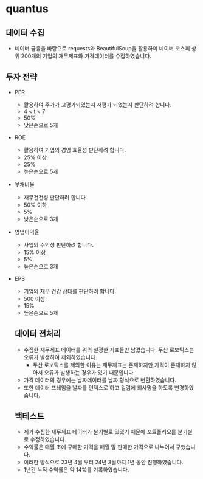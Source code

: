 # quantus

## 데이터 수집
- 네이버 금융을 바탕으로 requests와 BeautifulSoup을 활용하여 네이버 코스피 상위 200개의 기업의 재무제표와 가격데이터를 수집하였습니다.
 
## 투자 전략
- PER
    - 활용하여 주가가 고평가되었는지 저평가 되었는지 판단하려 합니다.
    - 4 < t < 7 
    - 50%
    - 낮은순으로 5개
- ROE
    - 활용하여 기업의 경영 효율성 판단하려 합니다.
    - 25% 이상
    - 25%
    - 높은순으로 5개
- 부채비율
    - 재무건전성 판단하려 합니다.
    - 50% 이하
    - 5%
    - 낮은순으로 3개
- 영업이익율
    - 사업의 수익성 판단하려 합니다.
    - 15% 이상
    - 5%
    - 높은순으로 3개
- EPS
    - 기업의 재무 건강 상태를 판단하려 합니다.
    - 500 이상
    - 15%
    - 높은순으로 5개
 
  ## 데이터 전처리
  - 수집한 재무제표 데이터를 위의 설정한 지표들만 남겼습니다. 두산 로보틱스는 오류가 발생하여 제외하였습니다.
    - 두산 로보틱스를 제외한 이유는 재무제표는 존재하지만 가격이 존재하지 않아서 오류가 발생하는 경우가 있기 때문입니다.
  - 가격 데이터의 경우에는 날짜데이터를 날짜 형식으로 변환하였습니다.
  - 또한 데이터 프레임을 날짜를 인덱스로 하고 컬럼에 회사명을 하도록 변경하였습니다.

  ## 백테스트
  - 제가 수집한 재무제표 데이터가 분기별로 있었기 때문에 포트폴리오를 분기별로 수정하였습니다.
  - 수익률은 매월 초에 구매한 가격을 매월 말 판매한 가격으로 나누어서 구했습니다.
  - 이러한 방식으로 23년 4월 부터 24년 3월까지 1년 동안 진행하였습니다.
  - 1년간 누적 수익률은 약 14%를 기록하였습니다.
